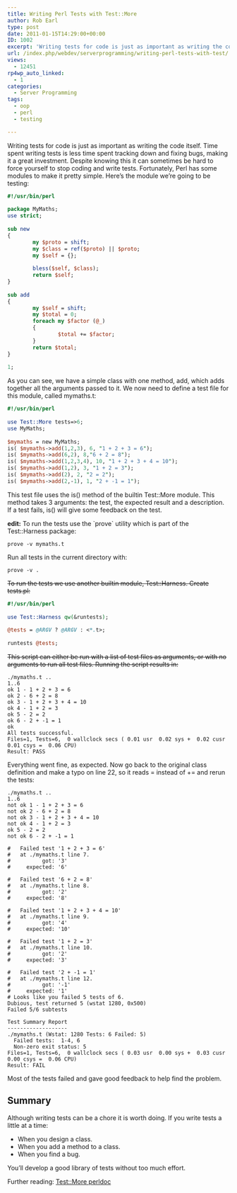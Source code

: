 ```yaml
---
title: Writing Perl Tests with Test::More
author: Rob Earl
type: post
date: 2011-01-15T14:29:00+00:00
ID: 1002
excerpt: 'Writing tests for code is just as important as writing the code itself. Time spent writing tests is less time spent tracking down and fixing bugs, making it a great investment. Despite knowing this it can sometimes be hard to force yourself to stop codi&hellip;'
url: /index.php/webdev/serverprogramming/writing-perl-tests-with-test/
views:
  - 12451
rp4wp_auto_linked:
  - 1
categories:
  - Server Programming
tags:
  - oop
  - perl
  - testing

---
```

Writing tests for code is just as important as writing the code itself. Time spent writing tests is less time spent tracking down and fixing bugs, making it a great investment. Despite knowing this it can sometimes be hard to force yourself to stop coding and write tests. Fortunately, Perl has some modules to make it pretty simple. Here&#8217;s the module we&#8217;re going to be testing:

```perl
#!/usr/bin/perl
 
package MyMaths;
use strict;
 
sub new
{
        my $proto = shift;
        my $class = ref($proto) || $proto;
        my $self = {};
 
        bless($self, $class);
        return $self;
}
 
sub add
{
        my $self = shift;
        my $total = 0;
        foreach my $factor (@_)
        {
                $total += $factor;
        }
        return $total;
}
 
1;
```
As you can see, we have a simple class with one method, add, which adds together all the arguments passed to it. We now need to define a test file for this module, called mymaths.t:

```perl
#!/usr/bin/perl
 
use Test::More tests=>6;
use MyMaths;
 
$mymaths = new MyMaths;
is( $mymaths->add(1,2,3), 6, "1 + 2 + 3 = 6");
is( $mymaths->add(6,2), 8,"6 + 2 = 8");
is( $mymaths->add(1,2,3,4), 10, "1 + 2 + 3 + 4 = 10");
is( $mymaths->add(1,2), 3, "1 + 2 = 3");
is( $mymaths->add(2), 2, "2 = 2");
is( $mymaths->add(2,-1), 1, "2 + -1 = 1");
```
This test file uses the is() method of the builtin Test::More module. This method takes 3 arguments: the test, the expected result and a description. If a test fails, is() will give some feedback on the test.

**edit:** To run the tests use the \`prove\` utility which is part of the Test::Harness package:

<code class="codespan">prove -v mymaths.t</code>

Run all tests in the current directory with:
  
<code class="codespan">prove -v .</code>

<del cite="/index.php/WebDev/ServerProgramming/writing-perl-tests-with-test#c7568">To run the tests we use another builtin module, Test::Harness. Create tests.pl:</del>

```perl
#!/usr/bin/perl
 
use Test::Harness qw(&runtests);
 
@tests = @ARGV ? @ARGV : <*.t>;
 
runtests @tests;

```
<del>This script can either be run with a list of test files as arguments, or with no arguments to run all test files. Running the script results in:</del>

```
./mymaths.t .. 
1..6
ok 1 - 1 + 2 + 3 = 6
ok 2 - 6 + 2 = 8
ok 3 - 1 + 2 + 3 + 4 = 10
ok 4 - 1 + 2 = 3
ok 5 - 2 = 2
ok 6 - 2 + -1 = 1
ok
All tests successful.
Files=1, Tests=6,  0 wallclock secs ( 0.01 usr  0.02 sys +  0.02 cusr  0.01 csys =  0.06 CPU)
Result: PASS
```
Everything went fine, as expected. Now go back to the original class definition and make a typo on line 22, so it reads = instead of += and rerun the tests:

```
./mymaths.t .. 
1..6
not ok 1 - 1 + 2 + 3 = 6
not ok 2 - 6 + 2 = 8
not ok 3 - 1 + 2 + 3 + 4 = 10
not ok 4 - 1 + 2 = 3
ok 5 - 2 = 2
not ok 6 - 2 + -1 = 1

#   Failed test '1 + 2 + 3 = 6'
#   at ./mymaths.t line 7.
#          got: '3'
#     expected: '6'

#   Failed test '6 + 2 = 8'
#   at ./mymaths.t line 8.
#          got: '2'
#     expected: '8'

#   Failed test '1 + 2 + 3 + 4 = 10'
#   at ./mymaths.t line 9.
#          got: '4'
#     expected: '10'

#   Failed test '1 + 2 = 3'
#   at ./mymaths.t line 10.
#          got: '2'
#     expected: '3'

#   Failed test '2 + -1 = 1'
#   at ./mymaths.t line 12.
#          got: '-1'
#     expected: '1'
# Looks like you failed 5 tests of 6.
Dubious, test returned 5 (wstat 1280, 0x500)
Failed 5/6 subtests 

Test Summary Report
-------------------
./mymaths.t (Wstat: 1280 Tests: 6 Failed: 5)
  Failed tests:  1-4, 6
  Non-zero exit status: 5
Files=1, Tests=6,  0 wallclock secs ( 0.03 usr  0.00 sys +  0.03 cusr  0.00 csys =  0.06 CPU)
Result: FAIL

```
Most of the tests failed and gave good feedback to help find the problem.

## Summary

Although writing tests can be a chore it is worth doing. If you write tests a little at a time:

  * When you design a class.
  * When you add a method to a class.
  * When you find a bug.

You&#8217;ll develop a good library of tests without too much effort.

Further reading: [Test::More perldoc][1]

 [1]: http://perldoc.perl.org/Test/More.html